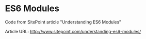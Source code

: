 ES6 Modules
==

Code from SitePoint article "Understanding ES6 Modules"

Article URL: http://www.sitepoint.com/understanding-es6-modules/

